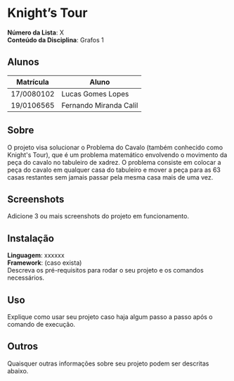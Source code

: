 # Knight’s Tour 

**Número da Lista**: X<br>
**Conteúdo da Disciplina**: Grafos 1<br>

## Alunos
|Matrícula | Aluno |
| -- | -- |
| 17/0080102  |  Lucas Gomes Lopes |
| 19/0106565  |  Fernando Miranda Calil |

## Sobre 
O projeto visa solucionar o Problema do Cavalo (também conhecido como Knight's Tour), que é um problema matemático envolvendo o movimento da peça do cavalo no tabuleiro de xadrez. O problema consiste em colocar a peça do cavalo em qualquer casa do tabuleiro e mover a peça para as 63 casas restantes sem jamais passar pela mesma casa mais de uma vez.

## Screenshots
Adicione 3 ou mais screenshots do projeto em funcionamento.

## Instalação 
**Linguagem**: xxxxxx<br>
**Framework**: (caso exista)<br>
Descreva os pré-requisitos para rodar o seu projeto e os comandos necessários.

## Uso 
Explique como usar seu projeto caso haja algum passo a passo após o comando de execução.

## Outros 
Quaisquer outras informações sobre seu projeto podem ser descritas abaixo.




